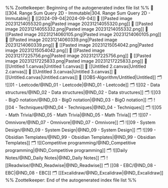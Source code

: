 %% Zoottelkeeper: Beginning of the autogenerated index file list  %%
📄 [[304. Range Sum Query 2D - Immutable|304. Range Sum Query 2D - Immutable]]
📄 [[2024-09-04|2024-09-04]]
📄 [[Pasted image 20231214055320.png|Pasted image 20231214055320.png]]
📄 [[Pasted image 20231214055332.png|Pasted image 20231214055332.png]]
📄 [[Pasted image 20231214060105.png|Pasted image 20231214060105.png]]
📄 [[Pasted image 20231214060339.png|Pasted image 20231214060339.png]]
📄 [[Pasted image 20231215054042.png|Pasted image 20231215054042.png]]
📄 [[Pasted image 20231217225756.png|Pasted image 20231217225756.png]]
📄 [[Pasted image 20231217225833.png|Pasted image 20231217225833.png]]
📄 [[Untitled 1.canvas|Untitled 1.canvas]]
📄 [[Untitled 2.canvas|Untitled 2.canvas]]
📄 [[Untitled 3.canvas|Untitled 3.canvas]]
📄 [[Untitled.canvas|Untitled.canvas]]
📄 [[OBS-Algorithm/Untitled|Untitled]]
🗂️ ![[01 - Leetcode/@IND_01 - Leetcode|@IND_01 - Leetcode]]
🗂️ ![[02 - Data structures/@IND_02 - Data structures|@IND_02 - Data structures]]
🗂️ ![[03 - BigO notation/@IND_03 - BigO notation|@IND_03 - BigO notation]]
🗂️ ![[04 - Techniques/@IND_04 - Techniques|@IND_04 - Techniques]]
🗂️ ![[05 - Math Trivia/@IND_05 - Math Trivia|@IND_05 - Math Trivia]]
🗂️ ![[07 - Omnivore/@IND_07 - Omnivore|@IND_07 - Omnivore]]
🗂️ ![[09 - System Design/@IND_09 - System Design|@IND_09 - System Design]]
🗂️ ![[99 - Obsidian Templates/@IND_99 - Obsidian Templates|@IND_99 - Obsidian Templates]]
🗂️ ![[Competitive programming/@IND_Competitive programming|@IND_Competitive programming]]
🗂️ ![[Daily Notes/@IND_Daily Notes|@IND_Daily Notes]]
🗂️ ![[Readwise/@IND_Readwise|@IND_Readwise]]
🗂️ [[08 - EBC/@IND_08 - EBC|@IND_08 - EBC]]
🗂️ [[Excalidraw/@IND_Excalidraw|@IND_Excalidraw]]
%% Zoottelkeeper: End of the autogenerated index file list  %%
